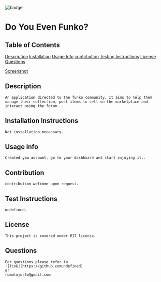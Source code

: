 ![badge](https://img.shields.io/static/v1?label=license&message=MIT&color=<green>)

# Do You Even Funko?


    
    

## Table of Contents
    
[Description](#description)
[Installation](#installation-instructions)
[Usage Info](#usage-info)
[contribution](#contribution)
[Testing Instructions](#test-instructions)
[License](#license)
[Questions](#questions)
    
[Screenshot](./client/public/website.png)
## Description
    An application directed to the funko community. It aims to help them manage their collection, post items to sell on the marketplace and interact using the forum. .

## Installation Instructions
    Not installation necessary.

## Usage info
    Created you account, go to your dashboard and start enjoying it..

## Contribution
    contribution welcome upon request.

## Test Instructions
    undefined.    

## License
    This project is covered under MIT license.

## Questions
    For questions please refer to 
    ![link](https://github.comundefined)  
    or
    romulojusto@gmail.com
    
